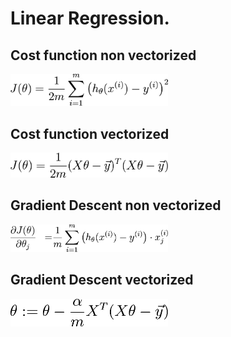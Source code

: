 # Linear Regression.

## Cost function non vectorized
<img src="/images/costfunction.png" alt="Cost function non vectorized" width="50%" height="10%">


## Cost function vectorized
<img src="/images/costfunction_vectorized.png" alt="Cost function vectorized" width="50%" height="10%">

## Gradient Descent non vectorized
<img src="/images/gradientDescent.png" alt="Gradient Descent non vectorized" width="50%" height="10%">

## Gradient Descent vectorized
<img src="/images/gradientDescent_vectorized.png" alt="Gradient Descent vectorized" width="50%" height="10%">